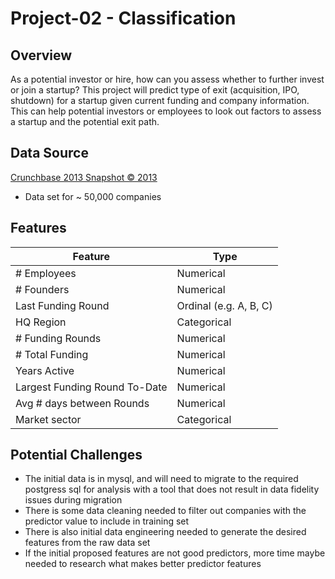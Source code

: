 # Project-02 - Classification

## Overview
As a potential investor or hire, how can you assess whether to further invest or join a startup? This project will predict type of exit (acquisition, IPO, shutdown) for a startup given current funding and company information.
This can help potential investors or employees to look out factors to assess a startup and the potential exit path.

## Data Source
[Crunchbase 2013 Snapshot © 2013](https://data.crunchbase.com/docs/2013-snapshot)
* Data set for ~ 50,000 companies

## Features
| Feature                       | Type                   |
|-------------------------------|------------------------|
| # Employees                   | Numerical              |
| # Founders                    | Numerical              |
| Last Funding Round            | Ordinal (e.g. A, B, C) |
| HQ Region                     | Categorical            |
| # Funding Rounds              | Numerical              |
| # Total Funding               | Numerical              |
| Years Active                  | Numerical              |
| Largest Funding Round To-Date | Numerical              |
| Avg # days between Rounds     | Numerical              |
| Market sector                 | Categorical            |

## Potential Challenges
* The initial data is in mysql, and will need to migrate to the required postgress sql for analysis with a tool that does not result in data fidelity issues during migration
* There is some data cleaning needed to filter out companies with the predictor value to include in training set
* There is also initial data engineering needed to generate the desired features from the raw data set
* If the initial proposed features are not good predictors, more time maybe needed to research what makes better predictor features
